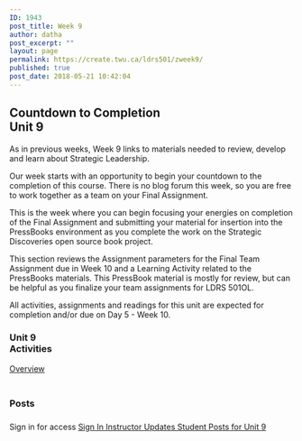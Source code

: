 ```yaml
---
ID: 1943
post_title: Week 9
author: datha
post_excerpt: ""
layout: page
permalink: https://create.twu.ca/ldrs501/zweek9/
published: true
post_date: 2018-05-21 10:42:04
---
```

<!--themify_builder_static--><h2>Countdown to Completion<br/>Unit 9</h2>
 <p>As in previous weeks, Week 9 links to materials needed to review, develop and learn about Strategic Leadership.</p><p>Our week starts with an opportunity to begin your countdown to the completion of this course. There is no blog forum this week, so you are free to work together as a team on your Final Assignment.</p><p>This is the week where you can begin focusing your energies on completion of the Final Assignment and submitting your material for insertion into the PressBooks environment as you complete the work on the Strategic Discoveries open source book project.</p><p>This section reviews the Assignment parameters for the Final Team Assignment due in Week 10 and a Learning Activity related to the PressBooks materials. This PressBook material is mostly for review, but can be helpful as you finalize your team assignments for LDRS 501OL.</p><p>All activities, assignments and readings for this unit are expected for completion and/or due on Day 5 - Week 10.</p> 
<h3>Unit 9<br/>Activities</h3>
 <a href="https://create.twu.ca/ldrs501/unit-8-2/"> Overview </a> 
<h3><br/>Posts</h3>
 <h3></h3> Sign in for access 
 <a href="https://create.twu.ca/wp-admin"> Sign In </a> 
 <a href="https://create.twu.ca/ldrs501/category/u9-updates"> Instructor Updates </a> <a href="https://create.twu.ca/ldrs501/category/unit-9"> Student Posts for Unit 9 </a><!--/themify_builder_static-->